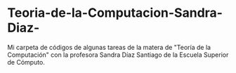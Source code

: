 # Teoria-de-la-Computacion-Sandra-Diaz-
Mi carpeta de códigos de algunas tareas de la matera de "Teoría de la Computación" con la profesora Sandra Díaz Santiago de la Escuela Superior de Cómputo.
